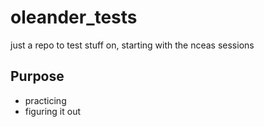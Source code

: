 # oleander_tests
just a repo to test stuff on, starting with the nceas sessions

## Purpose

- practicing
- figuring it out
